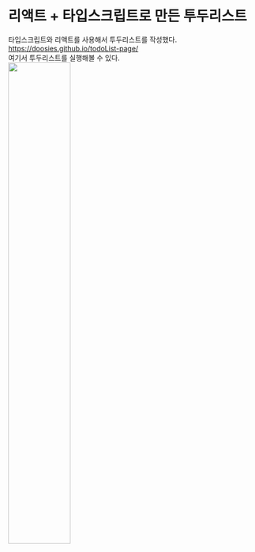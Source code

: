 # 리액트 + 타입스크립트로 만든 투두리스트
타입스크립트와 리액트를 사용해서 투두리스트를 작성했다.  
https://doosies.github.io/todoList-page/  
여기서 투두리스트를 실행해볼 수 있다.  
<img src="https://user-images.githubusercontent.com/43428643/176632218-823b118e-7a82-4b50-b61a-373dc3fd237a.gif" width="50%" height="50%">
